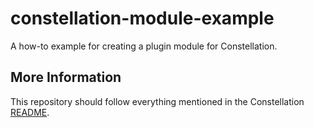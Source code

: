 # constellation-module-example
A how-to example for creating a plugin module for Constellation.

## More Information
This repository should follow everything mentioned in the Constellation 
[README](https://github.com/constellation-app/constellation/blob/master/README.md).